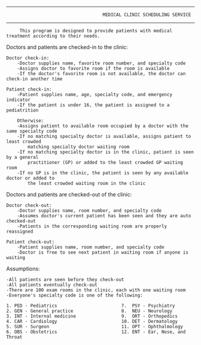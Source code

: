 ---------------------------------------------------------------------------------------------
                                        MEDICAL CLINIC SCHEDULING SERVICE
---------------------------------------------------------------------------------------------
         This program is designed to provide patients with medical treatment according to their needs.

Doctors and patients are checked-in to the clinic:
 
    Doctor check-in:
        -Doctor supplies name, favorite room number, and specialty code
        -Assigns doctor to favorite room if the room is available
        -If the doctor's favorite room is not available, the doctor can check-in another time
    
    Patient check-in:
        -Patient supplies name, age, specialty code, and emergency indicator
        -If the patient is under 16, the patient is assigned to a pediatrition
        
        Otherwise:
        -Assigns patient to available room occupied by a doctor with the same specialty code
        -If no matching specialty doctor is available, assigns patient to least crowded
            matching specialty doctor waiting room
        -If no matching specialty doctor is in the clinic, patient is seen by a general 
            practitioner (GP) or added to the least crowded GP waiting room
        -If no GP is in the clinic, the patient is seen by any available doctor or added to
            the least crowded waiting room in the clinic
 
 
 Doctors and patients are checked-out of the clinic:
 
    Doctor check-out: 
        -Doctor supplies name, room number, and specialty code
        -Assumes doctor's current patient has been seen and they are auto checked-out
        -Patients in the corresponding waiting room are properly reassigned
        
    Patient check-out:
        -Patient supplies name, room number, and specialty code
        -Doctor is free to see next patient in waiting room if anyone is waiting
 
 Assumptions:
 
    -All patients are seen before they check-out
    -All patients eventually check-out
    -There are 100 exam rooms in the clinic, each with one waiting room
    -Everyone's specialty code is one of the following:
 
    1. PED - Pediatrics                        7.  PSY - Psychiatry
    2. GEN - General practice                  8.  NEU - Neurology
    3. INT - Internal medicine                 9.  ORT - Orthopedics
    4. CAR - Cardiology                        10. DET - Dermatology
    5. SUR - Surgeon                           11. OPT - Ophthalmology
    6. OBS - Obstetrics                        12. ENT - Ear, Nose, and Throat
